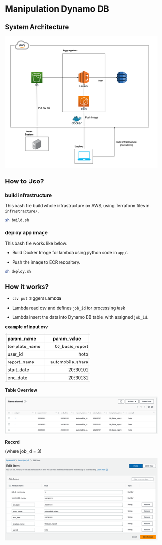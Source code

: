 # Manipulation Dynamo DB

## System Architecture

![](pics/architecture.png)

## How to Use?

### build infrastructure

This bash file build whole infrastructure on AWS, using Terraform files in `infrastracture/`.

```bash
sh build.sh
```

### deploy app image

This bash file works like below:

* Build Docker Image for lambda using python code in `app/`.

* Push the image to ECR repository.

```bash
sh deploy.sh
```

## How it works?

* `csv put` triggers Lambda

* Lambda read csv and defines `job_id` for processing task

* Lambda insert the data into Dynamo DB table, with assigned `job_id`.



**example of input csv**

<img title="" src="pics/input_example.png" alt="" width="282">



**Table Overview**

![](pics/table_overview.png)



**Record**

(where job_id = 3)

![](pics/record.png)
